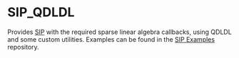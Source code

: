 # SIP_QDLDL
Provides [SIP](https://github.com/joaospinto/sip) with the required sparse linear algebra callbacks,
using QDLDL and some custom utilities.
Examples can be found in the [SIP Examples](https://github.com/joaospinto/sip_examples) repository.
